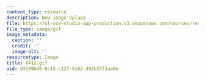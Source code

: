 ```yaml
---
content_type: resource
description: New image Uplaod
file: https://ol-ocw-studio-app-production.s3.amazonaws.com/courses/res-21g-01-kana-spring-2010/d3149bd66c15c1279162493b27f3aa9e_0412.gif
file_type: image/gif
image_metadata:
  caption: ''
  credit: ''
  image-alt: ''
resourcetype: Image
title: 0412.gif
uid: d3149bd6-6c15-c127-9162-493b27f3aa9e
---
```

